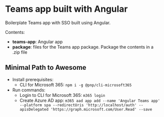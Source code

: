 # Teams app built with Angular

Boilerplate Teams app with SSO built using Angular.

Contents:

- **teams-app**: Angular app
- **package**: files for the Teams app package. Package the contents in a .zip file

## Minimal Path to Awesome

- Install prerequisites:
  - CLI for Microsoft 365: `npm i -g @pnp/cli-microsoft365`
- Run commands:
  - Login to CLI for Microsoft 365:
    `m365 login`
  - Create Azure AD app:
    `m365 aad app add --name 'Angular Teams app' --platform spa --redirectUris 'http://localhost/auth' --apisDelegated 'https://graph.microsoft.com/User.Read' --save`
